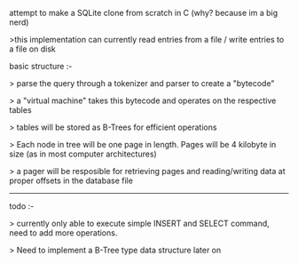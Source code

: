 attempt to make a SQLite clone from scratch in C     (why? because im a big nerd)

\>this implementation can currently read entries from a file / write entries to a file on disk

basic structure :-

\> parse the query through a tokenizer and parser to create a "bytecode"

\> a "virtual machine" takes this bytecode and operates on the respective tables

\> tables will be stored as B-Trees for efficient operations

\> Each node in tree will be one page in length. Pages will be 4 kilobyte in size (as in most computer architectures)

\> a pager will be resposible for retrieving pages and reading/writing data at proper offsets in the database file


---------------------------------------------------------------------------------------------------------

todo :-

\> currently only able to execute simple INSERT and SELECT command, need to add more operations.

\> Need to implement a B-Tree type data structure later on
